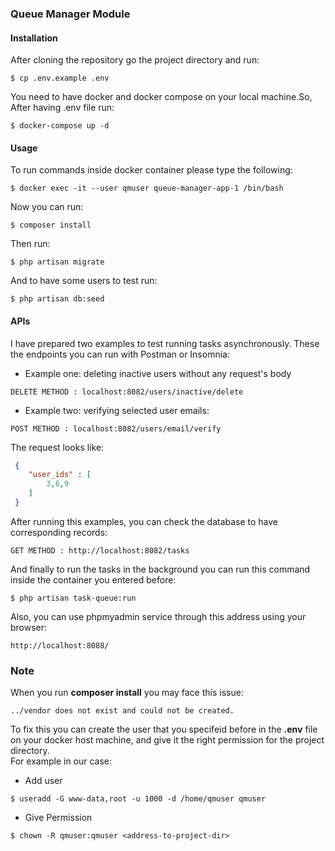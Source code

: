 ### Queue Manager Module

#### Installation 

After cloning the repository go the project directory and run:
```
$ cp .env.example .env
```
You need to have docker and docker compose on your local machine.So,
After having .env file run:
```
$ docker-compose up -d 
```
#### Usage
To run commands inside docker container please type the following:
```
$ docker exec -it --user qmuser queue-manager-app-1 /bin/bash
```
Now you can run:
```
$ composer install
```
Then run: 
```
$ php artisan migrate
```
And to have some users to test run:
```
$ php artisan db:seed
```
#### APIs
I have prepared two examples to test running tasks asynchronously. These the endpoints you can run with Postman or Insomnia:   
* Example one: deleting inactive users without any request's body
````
DELETE METHOD : localhost:8082/users/inactive/delete
````
* Example two: verifying selected user emails:
```
POST METHOD : localhost:8082/users/email/verify
```
The request looks like: 
```json
 {
    "user_ids" : [
        3,6,9
    ]
 }
```
After running this examples, you can check the database to have corresponding records:
```
GET METHOD : http://localhost:8082/tasks
```
And finally to run the tasks in the background you can run this command inside the container you entered before:
```
$ php artisan task-queue:run
```
Also, you can use phpmyadmin service through this address using your browser:
```
http://localhost:8088/
```
### Note   
When you run **composer install** you may face this issue:   
```
../vendor does not exist and could not be created. 
```
To fix this you can create the user that you specifeid before in the **.env** file on your docker host machine, and give it the right permission for the project directory.   
For example in our case:
- Add user
```
$ useradd -G www-data,root -u 1000 -d /home/qmuser qmuser
```
- Give Permission
```
$ chown -R qmuser:qmuser <address-to-project-dir>
```

